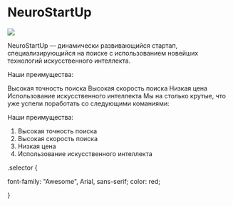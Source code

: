 # NeuroStartUp

![](https://netology-code.github.io/git-homeworks/introduction/assets/logo.png)

NeuroStartUp — динамически развивающийся стартап, специализирующийся на поиске с использованием новейших технологий искусственного интеллекта.

Наши преимущества:

Высокая точность поиска
Высокая скорость поиска
Низкая цена
Использование искусственного интеллекта Мы на столько крутые, что уже успели поработать со следующими команиями:

Наши преимущества:
1. Высокая точность поиска
2. Высокая скорость поиска
3. Низкая цена
4. Использование искусственного интеллекта

.selector {

  font-family: "Awesome", Arial, sans-serif;
  color: red;
  
}
